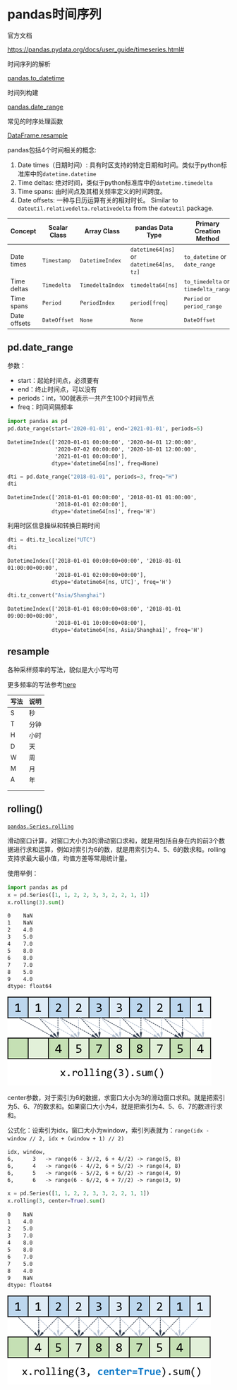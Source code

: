 # pandas时间序列

官方文档

https://pandas.pydata.org/docs/user_guide/timeseries.html#



时间序列的解析

[pandas.to_datetime](https://pandas.pydata.org/docs/reference/api/pandas.to_datetime.html?highlight=to_datetime#pandas.to_datetime)

时间列构建

[pandas.date_range](https://pandas.pydata.org/docs/reference/api/pandas.date_range.html?highlight=date_range#pandas.date_range)

常见的时序处理函数

[DataFrame.resample](https://pandas.pydata.org/docs/reference/api/pandas.DataFrame.resample.html?highlight=resample#pandas.DataFrame.resample)



pandas包括4个时间相关的概念:

1. Date times（日期时间）: 具有时区支持的特定日期和时间。类似于python标准库中的`datetime.datetime`
2. Time deltas: 绝对时间，类似于python标准库中的`datetime.timedelta`
3. Time spans: 由时间点及其相关频率定义的时间跨度。
4. Date offsets: 一种与日历运算有关的相对时长。 Similar to `dateutil.relativedelta.relativedelta` from the `dateutil` package.





| Concept      | Scalar Class | Array Class      | pandas Data Type                         | Primary Creation Method             |
| ------------ | ------------ | ---------------- | ---------------------------------------- | ----------------------------------- |
| Date times   | `Timestamp`  | `DatetimeIndex`  | `datetime64[ns]` or `datetime64[ns, tz]` | `to_datetime` or `date_range`       |
| Time deltas  | `Timedelta`  | `TimedeltaIndex` | `timedelta64[ns]`                        | `to_timedelta` or `timedelta_range` |
| Time spans   | `Period`     | `PeriodIndex`    | `period[freq]`                           | `Period` or `period_range`          |
| Date offsets | `DateOffset` | `None`           | `None`                                   | `DateOffset`                        |

## pd.date_range

参数：

- start：起始时间点，必须要有
- end：终止时间点，可以没有
- periods：int，100就表示一共产生100个时间节点
- freq：时间间隔频率

```python
import pandas as pd
pd.date_range(start='2020-01-01', end='2021-01-01', periods=5)
```

```
DatetimeIndex(['2020-01-01 00:00:00', '2020-04-01 12:00:00',
               '2020-07-02 00:00:00', '2020-10-01 12:00:00',
               '2021-01-01 00:00:00'],
              dtype='datetime64[ns]', freq=None)
```



```python
dti = pd.date_range("2018-01-01", periods=3, freq="H")
dti
```

```
DatetimeIndex(['2018-01-01 00:00:00', '2018-01-01 01:00:00',
               '2018-01-01 02:00:00'],
              dtype='datetime64[ns]', freq='H')
```

利用时区信息操纵和转换日期时间

```python
dti = dti.tz_localize("UTC")
dti
```

```
DatetimeIndex(['2018-01-01 00:00:00+00:00', '2018-01-01 01:00:00+00:00',
               '2018-01-01 02:00:00+00:00'],
              dtype='datetime64[ns, UTC]', freq='H')
```



```python
dti.tz_convert("Asia/Shanghai")
```

```
DatetimeIndex(['2018-01-01 08:00:00+08:00', '2018-01-01 09:00:00+08:00',
               '2018-01-01 10:00:00+08:00'],
              dtype='datetime64[ns, Asia/Shanghai]', freq='H')
```



## resample



各种采样频率的写法，貌似是大小写均可

更多频率的写法参考[here](https://pandas.pydata.org/docs/user_guide/timeseries.html#timeseries-offset-aliases)

| 写法 | 说明 |
| ---- | ---- |
| S    | 秒   |
| T    | 分钟 |
| H    | 小时 |
| D    | 天   |
| W    | 周   |
| M    | 月   |
| A    | 年   |
|      |      |
|      |      |

## rolling()

[`pandas.Series.rolling`](https://pandas.pydata.org/docs/reference/api/pandas.Series.rolling.html)

滑动窗口计算，对窗口大小为3的滑动窗口求和，就是用包括自身在内的前3个数据进行求和运算，例如对索引为6的数，就是用索引为4、5、6的数求和。rolling支持求最大最小值，均值方差等常用统计量。

使用举例：

```python
import pandas as pd
x = pd.Series([1, 1, 2, 2, 3, 3, 2, 2, 1, 1])
x.rolling(3).sum()
```

```
0    NaN
1    NaN
2    4.0
3    5.0
4    7.0
5    8.0
6    8.0
7    7.0
8    5.0
9    4.0
dtype: float64
```



![image-20211116104402345](images/image-20211116104402345.png)

center参数，对于索引为6的数据，求窗口大小为3的滑动窗口求和。就是把索引为5、6、7的数求和。如果窗口大小为4，就是把索引为4、5、6、7的数进行求和。

公式化：设索引为idx，窗口大小为window，索引列表就为：`range(idx - window // 2, idx + (window + 1) // 2)`

```
idx, window,     
6,      3   -> range(6 - 3//2, 6 + 4//2) -> range(5, 8)
6,      4   -> range(6 - 4//2, 6 + 5//2) -> range(4, 8)
6,      5   -> range(6 - 5//2, 6 + 6//2) -> range(4, 9)
6,      6   -> range(6 - 6//2, 6 + 7//2) -> range(3, 9)
```



```python
x = pd.Series([1, 1, 2, 2, 3, 3, 2, 2, 1, 1])
x.rolling(3, center=True).sum()
```

```
0    NaN
1    4.0
2    5.0
3    7.0
4    8.0
5    8.0
6    7.0
7    5.0
8    4.0
9    NaN
dtype: float64
```

![image-20211116104826983](images/image-20211116104826983.png)
